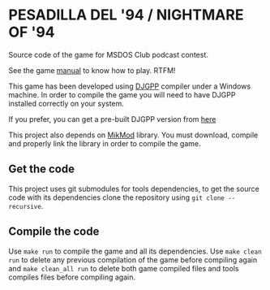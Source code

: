 # PESADILLA DEL '94 / NIGHTMARE OF '94

Source code of the game for MSDOS Club podcast contest.

See the game [manual](docs/MANUAL.md) to know how to play. RTFM!

This game has been developed using [DJGPP](https://www.delorie.com/djgpp/) compiler under a Windows machine. In order to compile the game you will need to have DJGPP installed correctly on your system.

If you prefer, you can get a pre-built DJGPP version from [here](https://github.com/andrewwutw/build-djgpp?tab=readme-ov-file)

This project also depends on [MikMod](https://mikmod.sourceforge.net/) library. You must download, compile and properly link the library in order to compile the game.

## Get the code

This project uses git submodules for tools dependencies, to get the source code with its dependencies clone the repository using `git clone --recursive`.

## Compile the code

Use `make run` to compile the game and all its dependencies. Use `make clean run` to delete any previous compilation of the game before compiling again and `make clean_all run` to delete both game compiled files and tools compiles files before compiling again.
